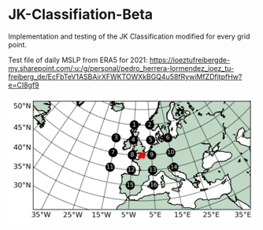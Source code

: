 # JK-Classifiation-Beta
Implementation and testing of the JK Classification modified for every grid point.

Test file of daily MSLP from ERA5 for 2021: https://ioeztufreibergde-my.sharepoint.com/:u:/g/personal/pedro_herrera-lormendez_ioez_tu-freiberg_de/EcFbTeV1ASBAirXFWKTOWXkBGQ4u58fRywiMfZDfjtpfHw?e=CI8gf9 

![Example of the 16 gridded points used to extract MSLP data in reference to a central point](https://github.com/PedroLormendez/JK-Classification-Beta/blob/main/figs/Gridpoints.gif)
